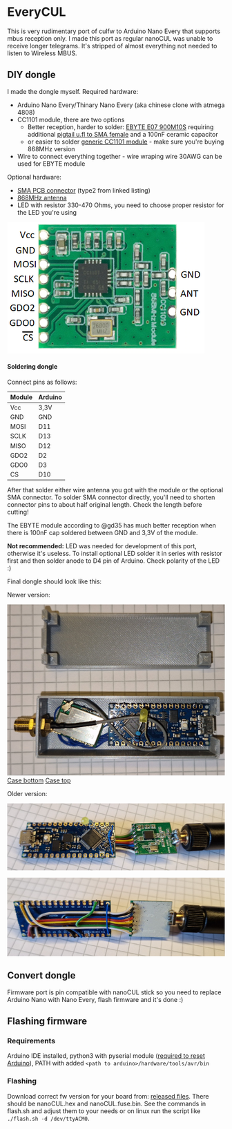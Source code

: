 # EveryCUL
This is very rudimentary port of culfw to Arduino Nano Every that supports mbus reception only. I made this port as regular nanoCUL was unable to receive longer telegrams. It's stripped of almost everything not needed to listen to Wireless MBUS.

## DIY dongle
I made the dongle myself.
Required hardware:
 - Arduino Nano Every/Thinary Nano Every (aka chinese clone with atmega 4808)
 - CC1101 module, there are two options
   - Better reception, harder to solder: [EBYTE E07 900M10S](https://aliexpress.com/item/1005003262052074.html) requiring additional [pigtail u.fl to SMA female](https://aliexpress.com/item/1005001838374288.html) and a 100nF ceramic capacitor
   - or easier to solder [generic CC1101 module](https://aliexpress.com/item/1005004633785066.html) - make sure you're buying 868MHz version
 - Wire to connect everything together - wire wraping wire 30AWG can be used for EBYTE module

Optional hardware:
 - [SMA PCB connector](https://aliexpress.com/item/1005001887840746.html) (type2 from linked listing)
 - [868MHz antenna](https://aliexpress.com/item/1005003723838944.html)
 - LED with resistor 330-470 Ohms, you need to choose proper resistor for the LED you're using

![CC1101 module pinout](cc1101_pinout.png)

#### Soldering dongle
Connect pins as follows:

|Module|Arduino|
|--|--|
|Vcc|3,3V|
|GND|GND|
|MOSI|D11|
|SCLK|D13|
|MISO|D12|
|GDO2|D2|
|GDO0|D3|
|CS|D10|

After that solder either wire antenna you got with the module or the optional SMA connector.
To solder SMA connector directly, you'll need to shorten connector pins to about half original length. Check the length before cutting!

The EBYTE module according to @gd35 has much better reception when there is 100nF cap soldered between GND and 3,3V of the module.

**Not recommended:** LED was needed for development of this port, otherwise it's useless. To install optional LED solder it in series with resistor first and then solder anode to D4 pin of Arduino. Check polarity of the LED :)

Final dongle should look like this:

Newer version:

![New version](new_in_case.jpg)
[Case bottom](cul_case_bottom.stl)
[Case top](cul_case_top.stl)


Older version:

![Top](top.png)

![Bottom](bottom.png)

## Convert dongle
Firmware port is pin compatible with nanoCUL stick so you need to replace Arduino Nano with Nano Every, flash firmware and it's done :)

## Flashing firmware

### Requirements
Arduino IDE installed, python3 with pyserial module ([required to reset Arduino](https://forum.arduino.cc/t/reset-nano-every-via-1200-baud-touch/939949)), PATH with added `<path to arduino>/hardware/tools/avr/bin`

### Flashing
Download correct fw version for your board from: [released files](https://github.com/DecksLabs/every-culfw/releases/). There should be nanoCUL.hex and nanoCUL.fuse.bin.
See the commands in flash.sh and adjust them to your needs or on linux run the script like `./flash.sh -d /dev/ttyACM0`.

